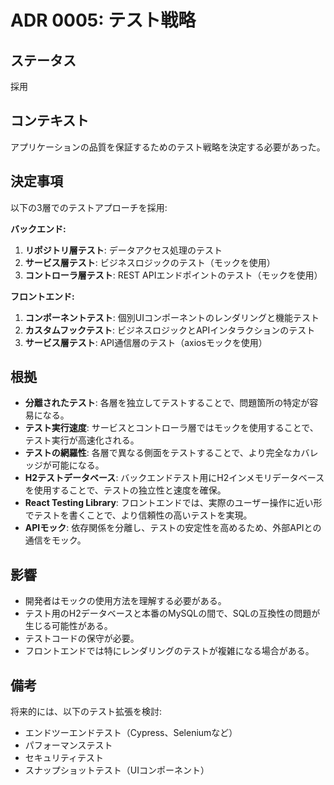 # ADR 0005: テスト戦略

## ステータス
採用

## コンテキスト
アプリケーションの品質を保証するためのテスト戦略を決定する必要があった。

## 決定事項
以下の3層でのテストアプローチを採用:

**バックエンド:**
1. **リポジトリ層テスト**: データアクセス処理のテスト
2. **サービス層テスト**: ビジネスロジックのテスト（モックを使用）
3. **コントローラ層テスト**: REST APIエンドポイントのテスト（モックを使用）

**フロントエンド:**
1. **コンポーネントテスト**: 個別UIコンポーネントのレンダリングと機能テスト
2. **カスタムフックテスト**: ビジネスロジックとAPIインタラクションのテスト
3. **サービス層テスト**: API通信層のテスト（axiosモックを使用）

## 根拠
- **分離されたテスト**: 各層を独立してテストすることで、問題箇所の特定が容易になる。
- **テスト実行速度**: サービスとコントローラ層ではモックを使用することで、テスト実行が高速化される。
- **テストの網羅性**: 各層で異なる側面をテストすることで、より完全なカバレッジが可能になる。
- **H2テストデータベース**: バックエンドテスト用にH2インメモリデータベースを使用することで、テストの独立性と速度を確保。
- **React Testing Library**: フロントエンドでは、実際のユーザー操作に近い形でテストを書くことで、より信頼性の高いテストを実現。
- **APIモック**: 依存関係を分離し、テストの安定性を高めるため、外部APIとの通信をモック。

## 影響
- 開発者はモックの使用方法を理解する必要がある。
- テスト用のH2データベースと本番のMySQLの間で、SQLの互換性の問題が生じる可能性がある。
- テストコードの保守が必要。
- フロントエンドでは特にレンダリングのテストが複雑になる場合がある。

## 備考
将来的には、以下のテスト拡張を検討:
- エンドツーエンドテスト（Cypress、Seleniumなど）
- パフォーマンステスト
- セキュリティテスト
- スナップショットテスト（UIコンポーネント）
